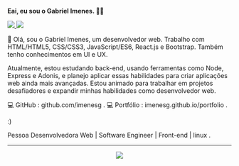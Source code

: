  **Eai, eu sou o Gabriel Imenes. 👨‍💻**
 
 <div>
    <a target='_blank' href="https://twitter.com/gabriel_imenes">
        <img src="https://img.shields.io/badge/Twitter-1DA1F2?style=for-the-badge&logo=twitter&logoColor=white">
    </a>
    <a target='_blank' href="https://www.linkedin.com/in/gabriel-imenes/">
        <img src="https://img.shields.io/badge/LinkedIn-0077B5?style=for-the-badge&logo=linkedin&logoColor=white">
    </a>
</div>

<p>👋 Olá, sou o Gabriel Imenes, um desenvolvedor web. Trabalho com HTML/HTML5, CSS/CSS3, JavaScript/ES6, React.js e Bootstrap. Também tenho conhecimentos em UI e UX.

Atualmente, estou estudando back-end, usando ferramentas como Node, Express e Adonis, e planejo aplicar essas habilidades para criar aplicações web ainda mais avançadas. Estou animado para trabalhar em projetos desafiadores e expandir minhas habilidades como desenvolvedor web.



💻 GitHub : github.com/imenesg .
💻 Portfólio : imenesg.github.io/portfolio .

:)

Pessoa Desenvolvedora Web | Software Engineer | Front-end | linux . </p>

 <hr width = “1” size = “10”>
<p  align="center">
  <a href="https://github.com/imenesg">
   
  <img align="center" src="https://github-readme-stats.vercel.app/api/top-langs/?username=imenesg&layout=compact&langs_count=7&theme=dark"/>
   </p>
  


